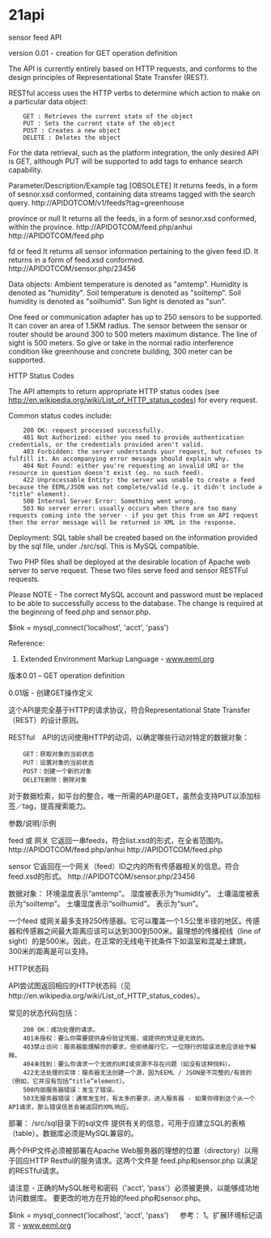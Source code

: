 21api
=====

sensor feed API

version 0.01 - creation for GET operation definition

The API is currently entirely based on HTTP requests, and conforms to the design principles of Representational State Transfer (REST). 

RESTful access uses the HTTP verbs to determine which action to make on a particular data object:

        GET : Retrieves the current state of the object
        PUT : Sets the current state of the object
        POST : Creates a new object
        DELETE : Deletes the object

For the data retrieval, such as the platform integration, the only desired API is GET, although PUT will be supported to add tags to enhance search capability.

Parameter/Description/Example
tag  [OBSOLETE]
It returns feeds, in a form of sesnor.xsd conformed, containing data streams tagged with the search query. 
http://APIDOTCOM/v1/feeds?tag=greenhouse

province or null
It returns all the feeds, in a form of sesnor.xsd conformed, within the province.
http://APIDOTCOM/feed.php/anhui
http://APIDOTCOM/feed.php


fd or feed
It returns all sensor information pertaining to the given feed ID. It returns in a form of feed.xsd conformed.
http://APIDOTCOM/sensor.php/23456


Data objects:
Ambient temperature is denoted as "amtemp".
Humidity is denoted as "humidity".
Soil temperature is denoted as "soiltemp".
Soil humidity is denoted as "soilhumid".
Sun light is denoted as "sun".

One feed or communication adapter has up to 250 sensors to be supported. It can cover an area of 1.5KM radius. The sensor between the sensor or router should be around 300 to 500 meters maximum distance. The line of sight is 500 meters. So give or take in the normal radio interference condition like greenhouse and concrete building, 300 meter can be supported.

HTTP Status Codes

The API attempts to return appropriate HTTP status codes (see http://en.wikipedia.org/wiki/List_of_HTTP_status_codes) for every request.

Common status codes include:

        200 OK: request processed successfully.
        401 Not Authorized: either you need to provide authentication credentials, or the credentials provided aren't valid.
        403 Forbidden: the server understands your request, but refuses to fulfill it. An accompanying error message should explain why.
        404 Not Found: either you're requesting an invalid URI or the resource in question doesn't exist (eg. no such feed).
        422 Unprocessable Entity: the server was unable to create a feed because the EEML/JSON was not complete/valid (e.g. it didn't include a "title" element).
        500 Internal Server Error: Something went wrong.
        503 No server error: usually occurs when there are too many requests coming into the server - if you get this from an API request then the error message will be returned in XML in the response.

Deployment:
SQL table shall be created based on the information provided by the sql file, under ./src/sql. This is MySQL compatible.

Two PHP files shall be deployed at the desirable location of Apache web server to serve request. These two files serve 
feed and sensor RESTFul requests.

Please NOTE - The correct MySQL account and password must be replaced to be able to successfully access to the database.
The change is required at the beginning of feed.php and sensor.php.

$link = mysql_connect('localhost', 'acct', 'pass')

Reference:
1. Extended Environment Markup Language - www.eeml.org

版本0.01 – GET operation definition

0.01版 - 创建GET操作定义

这个API是完全基于HTTP的请求协议，符合Representational State Transfer（REST）的设计原则。

RESTful　API的访问使用HTTP的动词，以确定哪些行动对特定的数据对象：

        GET：获取对象的当前状态
        PUT：设置对象的当前状态
        POST：创建一个新的对象
        DELETE删除：删除对象

对于数据检索，如平台的整合，唯一所需的API是GET，虽然会支持PUT以添加标签／tag，提高搜索能力。

参数/说明/示例

feed 或 网关
它返回一串feeds，符合list.xsd的形式，在全省范围内。
http://APIDOTCOM/feed.php/anhui
http://APIDOTCOM/feed.php

sensor
它返回在一个网关（feed）ID之内的所有传感器相关的信息。符合feed.xsd的形式。
http://APIDOTCOM/sensor.php/23456


数据对象：
环境温度表示“amtemp”。
湿度被表示为“humidity”。
土壤温度被表示为“soiltemp”。
土壤湿度表示“soilhumid”。
表示为“sun”。

一个feed 或网关最多支持250传感器。它可以覆盖一个1.5公里半径的地区。传感器和传感器之间最大距离应该可以达到300到500米。最理想的传播视线（line of sight）的是500米。因此，在正常的无线电干扰条件下如温室和混凝土建筑，300米的距离是可以支持。

HTTP状态码

API尝试图返回相应的HTTP状态码（见http://en.wikipedia.org/wiki/List_of_HTTP_status_codes）。

常见的状态代码包括：

        200 OK：成功处理的请求。
        401未授权：要么你需要提供身份验证凭据，或提供的凭证是无效的。
        403禁止访问：服务器能理解你的要求，但拒绝履行它。一位随行的错误消息应该给予解释。
        404未找到：要么你请求一个无效的URI或资源不存在问题（如没有这种饲料）。
        422无法处理的实体：服务器无法创建一个源，因为EEML / JSON是不完整的/有效的（例如，它并没有包括“title”element）。
        500内部服务器错误：发生了错误。
        503无服务器错误：通常发生时，有太多的要求，进入服务器 - 如果你得到这个从一个API请求，那么错误信息会被返回的XML响应。

部署：
/src/sql目录下的sql文件 提供有关的信息，可用于应建立SQL的表格（table）。数据库必须是MySQL兼容的。

两个PHP文件必须被部署在Apache Web服务器的理想的位置（directory）以用于回应HTTP Restful的服务请求。这两个文件是
feed.php和sensor.php 以满足的RESTful请求。

请注意 - 正确的MySQL帐号和密码（'acct', 'pass'）必须被更换，以能够成功地访问数据库。
要更改的地方在开始的feed.php和sensor.php。

$link = mysql_connect('localhost', 'acct', 'pass')
　
参考：
1。扩展环境标记语言 - www.eeml.org


